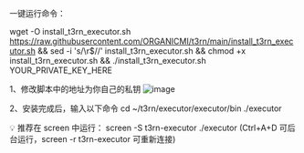一键运行命令：

wget -O install_t3rn_executor.sh https://raw.githubusercontent.com/ORGANICMI/t3rn/main/install_t3rn_executor.sh && sed -i 's/\r$//' install_t3rn_executor.sh && chmod +x install_t3rn_executor.sh && ./install_t3rn_executor.sh YOUR_PRIVATE_KEY_HERE

1、修改脚本中的地址为你自己的私钥
![image](https://github.com/user-attachments/assets/aff60f0e-7ce1-4089-9ae5-0ff5519558b0)

2、安装完成后，输入以下命令
cd ~/t3rn/executor/executor/bin
./executor

💡 推荐在 screen 中运行：
screen -S t3rn-executor
./executor
(Ctrl+A+D 可后台运行，screen -r t3rn-executor 可重新连接)
